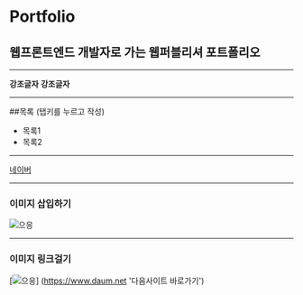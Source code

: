 # Portfolio
## 웹프론트엔드 개발자로 가는 웹퍼블리셔 포트폴리오

---
**강조글자**
__강조글자__

---

##목록 (탭키를 누르고 작성)
  - 목록1
  - 목록2

---

[네이버](https://www.naver.com '네이버 바로가기')

---

### 이미지 삽입하기
![으응](https://user-images.githubusercontent.com/75105125/203675576-363de431-5f66-414e-b391-aa64a8d34c54.png "으으음")

---
### 이미지 링크걸기
[![으응](https://user-images.githubusercontent.com/75105125/203675576-363de431-5f66-414e-b391-aa64a8d34c54.png "으으음")]
(https://www.daum.net '다음사이트 바로가기')
